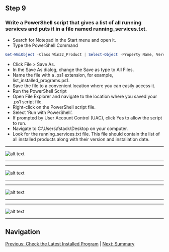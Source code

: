 ## Step 9

### Write a PowerShell script that gives a list of all running services and puts it in a file named running_services.txt.

- Search for Notepad in the Start menu and open it.
- Type the PowerShell Command

```PowerShell
Get-WmiObject -Class Win32_Product | Select-Object -Property Name, Version, InstallDate > C:\Users\fstack\Desktop\running_services.txt
```

- Click File > Save As.
- In the Save As dialog, change the Save as type to All Files.
- Name the file with a .ps1 extension, for example, list_installed_programs.ps1.
- Save the file to a convenient location where you can easily access it.
- Run the PowerShell Script
- Open File Explorer and navigate to the location where you saved your .ps1 script file.
- Right-click on the PowerShell script file.
- Select ‘Run with PowerShell’.
- If prompted by User Account Control (UAC), click Yes to allow the script to run.
- Navigate to C:\Users\fstack\Desktop on your computer.
- Look for the running_services.txt file. This file should contain the list of all installed products along with their version and installation date.

---

![alt text](https://github.com/hcoco1/career-2/blob/main/images/step_9_1.png?raw=true)

---
---

![alt text](https://github.com/hcoco1/career-2/blob/main/images/step_9_2.png?raw=true)

---
---

![alt text](https://github.com/hcoco1/career-2/blob/main/images/step_9_3.png?raw=true)

---
---

![alt text](https://github.com/hcoco1/career-2/blob/main/images/step_9_4.png?raw=true)

---

## Navigation

[Previous: Check the Latest Installed Program](step8.md) | [Next: Summary](summary.md)

